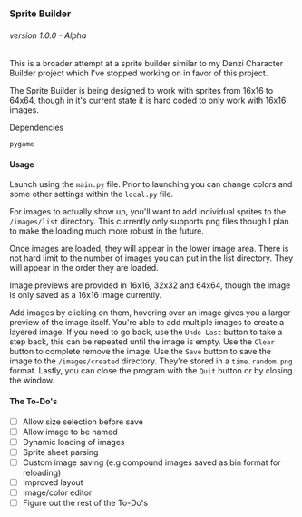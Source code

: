 ### Sprite Builder

###### version 1.0.0 - Alpha

This is a broader attempt at a sprite builder similar to my Denzi Character Builder project which I've stopped working on in favor of this project.

The Sprite Builder is being designed to work with sprites from 16x16 to 64x64, though in it's current state it is hard coded to only work with 16x16 images.

Dependencies
```
pygame
```

#### Usage

Launch using the `main.py` file.  Prior to launching you can change colors and some other settings within the `local.py` file.

For images to actually show up, you'll want to add individual sprites to the `/images/list` directory.  This currently only supports png files though I plan to make the loading much more robust in the future.

Once images are loaded, they will appear in the lower image area.  There is not hard limit to the number of images you can put in the list directory.  They will appear in the order they are loaded.

Image previews are provided in 16x16, 32x32 and 64x64, though the image is only saved as a 16x16 image currently.

Add images by clicking on them, hovering over an image gives you a larger preview of the image itself.  You're able to add multiple images to create a layered image.  If you need to go back, use the `Undo Last` button to take a step back, this can be repeated until the image is empty.  Use the `Clear` button to complete remove the image.  Use the `Save` button to save the image to the `/images/created` directory.  They're stored in a `time.random.png` format.  Lastly, you can close the program with the `Quit` button or by closing the window.

#### The To-Do's

- [ ] Allow size selection before save
- [ ] Allow image to be named
- [ ] Dynamic loading of images
- [ ] Sprite sheet parsing
- [ ] Custom image saving (e.g compound images saved as bin format for reloading)
- [ ] Improved layout
- [ ] Image/color editor
- [ ] Figure out the rest of the To-Do's